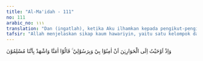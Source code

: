 ```yaml
---
title: "Al-Ma'idah - 111"
no: 111
arabic_no: ١١١
translation: "Dan (ingatlah), ketika Aku ilhamkan kepada pengikut-pengikut Isa yang setia, “Berimanlah kamu kepada-Ku dan kepada Rasul-Ku.” Mereka menjawab, “Kami telah beriman, dan saksikanlah (wahai Rasul) bahwa kami adalah orang-orang yang berserah diri (Muslim).”"
tafsir: "Allah menjelaskan sikap kaum hawariyin, yaitu satu kelompok dari Bani Israil yang menerima baik agama Allah yang disampaikan oleh Nabi Isa. Lalu mereka berkata kepada Nabi Isa, \"Kami telah beriman; dan saksikanlah, bahwa sesungguhnya kami adalah orang-orang yang patuh kepada seruanmu.\" Maksudnya, mereka beriman dan menerima seruan Nabi Isa, dan akan melaksanakan semua perintah-perintahnya, sebagai bukti dari iman tersebut.\n\nArti nikmat Allah kepada Nabi Isa dalam hal ini ialah bahwa Nabi Isa telah mendapat sambutan baik dari kaum hawariyin, sehingga mereka mencintai dan mematuhinya. Ini tidak hanya merupakan nikmat bagi Nabi Isa semata-mata, melainkan juga nikmat bagi ibunya, sebab setiap nikmat yang diperoleh seorang anak, juga mendatangkan kegembiraan dan kebahagiaan bagi ibunya."
---
```


وَاِذْ اَوْحَيْتُ اِلَى الْحَوَارِيّٖنَ اَنْ اٰمِنُوْا بِيْ وَبِرَسُوْلِيْ ۚ قَالُوْٓا اٰمَنَّا وَاشْهَدْ بِاَنَّنَا مُسْلِمُوْنَ 
